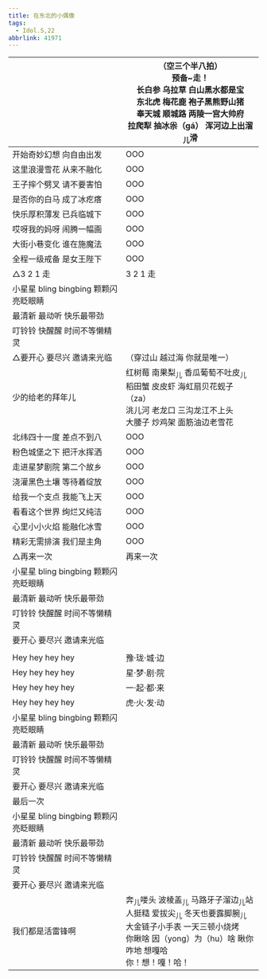 ```yaml
---
title: 在东北的小偶像
tags:
  - Idol.S,22
abbrlink: 41971
---
```

|      |（空三个半八拍）<br>预备~走！<br>长白参 乌拉草 白山黑水都是宝<br>东北虎 梅花鹿 袍子黑熊野山猪<br>奉天城 顺城路 两陵一宫大帅府<br>拉爬犁 抽冰尜（gá） 浑河边上出溜<sub>儿</sub>滑|
|--|--|
|开始奇妙幻想 向自由出发|OOO|
|这里浪漫雪花 从来不融化|OOO|
|王子摔个劈叉 请不要害怕|OOO|
|是否你的白马 成了冰疙瘩|OOO|
|快乐厚积薄发 已兵临城下|OOO|
|哎呀我的妈呀 闹腾一幅画|OOO|
|大街小巷变化 谁在施魔法|OOO|
|全程一级戒备 是女王陛下|OOO|
|△3 2 1 走 |3 2 1 走|
|小星星 bling bingbing 颗颗闪亮眨眼睛 |      |
|最清新 最动听 快乐最带劲 |      |
|叮铃铃 快醒醒 时间不等懒精灵 |      |
|△要开心 要尽兴 邀请来光临 |（穿过山 越过海 你就是唯一）|
|少的给老的拜年儿|红树莓 南果梨<sub>儿</sub> 香瓜葡萄不吐皮<sub>儿</sub><br>稻田蟹 皮皮虾 海虹扇贝花蚬子（za）<br>洮儿河 老龙口 三沟龙江不上头<br>大腰子 炒鸡架 面筋油边老雪花|
|北纬四十一度 差点不到八|OOO|
|粉色城堡之下 把汗水挥洒|OOO|
|走进星梦剧院 第二个故乡|OOO|
|浇灌黑色土壤 等待着绽放|OOO|
|给我一个支点 我能飞上天|OOO|
|看看这个世界 绚烂又纯洁|OOO|
|心里小小火焰 能融化冰雪|OOO|
|精彩无需排演 我们是主角 |OOO|
|△再来一次|再来一次 |
|小星星 bling bingbing 颗颗闪亮眨眼睛 |      |
|最清新 最动听 快乐最带劲 |      |
|叮铃铃 快醒醒 时间不等懒精灵 |      |
|要开心 要尽兴 邀请来光临|      |
|      |      |
|Hey hey hey hey|豫·珑·城·边|
|Hey hey hey hey|星·梦·剧·院|
|Hey hey hey hey|一·起·都·来|
|Hey hey hey hey|虎·火·发·动|
|小星星 bling bingbing 颗颗闪亮眨眼睛 |      |
|最清新 最动听 快乐最带劲 |      |
|叮铃铃 快醒醒 时间不等懒精灵 |      |
|要开心 要尽兴 邀请来光临|      |
|最后一次|      |
|小星星 bling bingbing 颗颗闪亮眨眼睛 |      |
|最清新 最动听 快乐最带劲 |      |
|叮铃铃 快醒醒 时间不等懒精灵 |      |
|要开心 要尽兴 邀请来光临|      |
|我们都是活雷锋啊|奔<sub>儿</sub>喽头 波棱盖<sub>儿</sub> 马路牙子溜边<sub>儿</sub>站<br>人挺糙   爱拔尖<sub>儿</sub> 冬天也要露脚腕<sub>儿</sub><br>大金链子小手表 一天三顿小烧烤<br>你瞅啥 因（yong）为（hu）啥 瞅你咋地 想嘎哈<br>你！想！嘎！哈！|